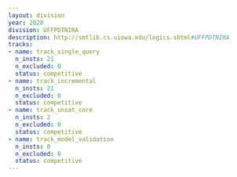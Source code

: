 ```yaml
---
layout: division
year: 2020
division: UFFPDTNIRA
description: http://smtlib.cs.uiowa.edu/logics.shtml#UFFPDTNIRA
tracks:
- name: track_single_query
  n_insts: 21
  n_excluded: 0
  status: competitive
- name: track_incremental
  n_insts: 21
  n_excluded: 0
  status: competitive
- name: track_unsat_core
  n_insts: 2
  n_excluded: 0
  status: competitive
- name: track_model_validation
  n_insts: 0
  n_excluded: 0
  status: competitive
---
```


